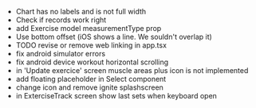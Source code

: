 - Chart has no labels and is not full width
- Check if records work right
- add Exercise model measurementType prop
- Use bottom offset (iOS shows a line. We souldn't overlap it)
- TODO revise or remove web linking in app.tsx
- fix android simulator errors
- fix android device workout horizontal scrolling
- in 'Update exercice' screen muscle areas plus icon is not implemented
- add floating placeholder in Select component 
- change icon and remove ignite splashscreen
- in ExterciseTrack screen show last sets when keyboard open